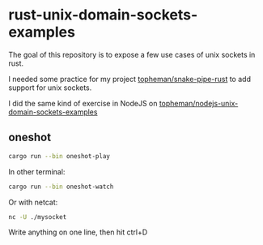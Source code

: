 # rust-unix-domain-sockets-examples

The goal of this repository is to expose a few use cases of unix sockets in rust.

I needed some practice for my project [topheman/snake-pipe-rust](https://github.com/topheman/snake-pipe-rust) to add support for unix sockets.

I did the same kind of exercise in NodeJS on [topheman/nodejs-unix-domain-sockets-examples](https://github.com/topheman/nodejs-unix-domain-sockets-examples)

## oneshot

```sh
cargo run --bin oneshot-play
```

In other terminal:

```sh
cargo run --bin oneshot-watch
```

Or with netcat:

```sh
nc -U ./mysocket
```

Write anything on one line, then hit ctrl+D
